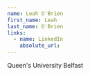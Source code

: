 ```yaml
---
name: Leah O'Brien
first_name: Leah
last_name: O'Brien
links:
  - name: LinkedIn
    absolute_url: 
---
```

Queen's University Belfast
